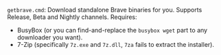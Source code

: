 `getbrave.cmd`: Download standalone Brave binaries for you. Supports Release, Beta and Nightly channels.
Requires:
- BusyBox (or you can find-and-replace the `busybox wget` part to any downloader you want).  
- 7-Zip (specifically `7z.exe` and `7z.dll`, `7za` fails to extract the installer).
